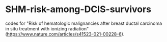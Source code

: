 # SHM-risk-among-DCIS-survivors
codes for "Risk of hematologic malignancies after breast ductal carcinoma in situ treatment with ionizing radiation"(https://www.nature.com/articles/s41523-021-00228-6).
